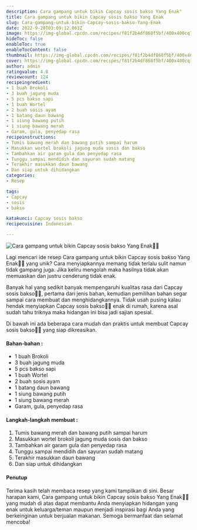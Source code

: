 ```yaml
---
description: Cara gampang untuk bikin Capcay sosis bakso Yang Enak"
title: Cara gampang untuk bikin Capcay sosis bakso Yang Enak
slug: Cara-gampang-untuk-bikin-Capcay-sosis-bakso-Yang-Enak
date: 2022-9-20T03:09:12.063Z
image: https://img-global.cpcdn.com/recipes/f81f2b4df868f5bf/400x400cq70/photo.jpg
hideToc: false
enableToc: true
enableTocContent: false
thumbnail: https://img-global.cpcdn.com/recipes/f81f2b4df868f5bf/400x400cq70/photo.jpg
cover: https://img-global.cpcdn.com/recipes/f81f2b4df868f5bf/400x400cq70/photo.jpg
author: admin
ratingvalue: 4.8
reviewcount: 124
recipeingredient:
- 1 buah Brokoli
- 3 buah jagung muda
- 5 pcs bakso sapi
- 1 buah Wortel
- 2 buah sosis ayam
- 1 batang daun bawang
- 1 siung bawang putih
- 1 siung bawang merah
- Garam, gula, penyedap rasa
recipeinstructions:
- Tumis bawang merah dan bawang putih sampai harum
- Masukkan wortel brokoli jagung muda sosis dan bakso
- Tambahkan air garam gula dan penyedap rasa
- Tunggu sampai mendidih dan sayuran sudah matang
- Terakhir masukkan daun bawang
- Dan siap untuk dihidangkan
categories:
- Resep

tags:
- Capcay
- sosis
- bakso

katakunci: Capcay sosis bakso
recipecuisine: Indonesian

---
```


![Cara gampang untuk bikin Capcay sosis bakso Yang Enak👩‍🍳](https://img-global.cpcdn.com/recipes/f81f2b4df868f5bf/400x400cq70/photo.jpg)

Lagi mencari ide resep Cara gampang untuk bikin Capcay sosis bakso Yang Enak👩‍🍳 yang unik? Cara menyiapkannya memang tidak terlalu sulit namun tidak gampang juga. Jika keliru mengolah maka hasilnya tidak akan memuaskan dan justru cenderung tidak enak.

Banyak hal yang sedikit banyak mempengaruhi kualitas rasa dari Capcay sosis bakso👩‍🍳, pertama dari jenis bahan, kemudian pemilihan bahan segar sampai cara membuat dan menghidangkannya. Tidak usah pusing kalau hendak menyiapkan Capcay sosis bakso👩‍🍳 enak di rumah, karena asal sudah tahu triknya maka hidangan ini bisa jadi sajian spesial.

Di bawah ini ada beberapa cara mudah dan praktis untuk membuat Capcay sosis bakso👩‍🍳 yang siap dikreasikan.

<!--inarticleads1-->

#### Bahan-bahan :

- 1 buah Brokoli
- 3 buah jagung muda
- 5 pcs bakso sapi
- 1 buah Wortel
- 2 buah sosis ayam
- 1 batang daun bawang
- 1 siung bawang putih
- 1 siung bawang merah
- Garam, gula, penyedap rasa

<!--inarticleads2-->

#### Langkah-langkah membuat :

1. Tumis bawang merah dan bawang putih sampai harum
1. Masukkan wortel brokoli jagung muda sosis dan bakso
1. Tambahkan air garam gula dan penyedap rasa
1. Tunggu sampai mendidih dan sayuran sudah matang
1. Terakhir masukkan daun bawang
1. Dan siap untuk dihidangkan

#### Penutup

Terima kasih telah membaca resep yang kami tampilkan di sini. Besar harapan kami, Cara gampang untuk bikin Capcay sosis bakso Yang Enak👩‍🍳 yang mudah di atas dapat membantu Anda menyiapkan hidangan yang enak untuk keluarga/teman maupun menjadi inspirasi bagi Anda yang berkeinginan untuk berjualan makanan. Semoga bermanfaat dan selamat mencoba!